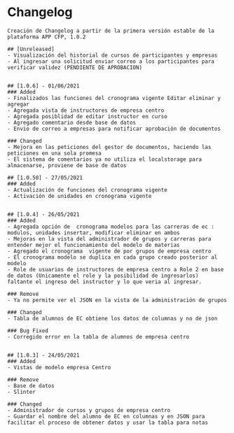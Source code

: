 # Changelog 
    Creación de Changelog a partir de la primera versión estable de la plataforma APP CFP, 1.0.2

    ## [Unreleased]
    - Visualización del historial de cursos de participantes y empresas
    - Al ingresar una solicitud enviar correo a los participantes para verificar validez (PENDIENTE DE APROBACION)


    ## [1.0.6] - 01/06/2021
    ### Added
    - Finalizados las funciones del cronograma vigente Editar eliminar y agregar
    - Agregada vista de instructores de empresa centro
    - Agregada posiblidad de editar instructor en curso 
    - Agregado comentario desde base de datos
    - Envio de correo a empresas para notificar aprobación de documentos

    ### Changed
    - Mejora en las peticiones del gestor de documentos, haciendo las peticiones en una sola promesa
    - El sistema de comentarios ya no utiliza el localstorage para almacenarse, proviene de base de datos

    ## [1.0.50] - 27/05/2021
    ### Added
    - Actualización de funciones del cronograma vigente
    - Activación de unidades en cronograma vigente


    ## [1.0.4] - 26/05/2021
    ### Added
    - Agregada opción de  cronograma modelos para las carreras de ec : modulos, unidades insertar, modificar eliminar en ambos
    - Mejoras en la vista del administrador de grupos y carreras para entender mejor el funcionamiento del modelo de materias
    - Agregado el cronograma  vigente de por grupos de empresa centro
    - El cronograma modelo se duplica en cada grupo creado posterior al modelo
    - Role de usuarios de instructores de empresa centro a Role 2 en base de datos (Unicamente el role y la posibilidad de ingresarlos)
    faltante el ingreso del instructor y lo que veria al ingresar.

    ### Remove
    - Ya no permite ver el JSON en la vista de la administración de grupos

    ### Changed
    - Tabla de alumnos de EC obtiene los datos de columnas y no de json

    ### Bug Fixed
    - Corregido error en la tabla de alumnos de empresa centro 


    ## [1.0.3] - 24/05/2021
    ### Added
    - Vistas de modelo empresa Centro
    
    ### Remove
    - Base de datos
    - Slinter 

    ### Changed
    - Administrador de cursos y grupos de empresa centro
    - Guardar el nombre del alumno de EC en columnas y en JSON para facilitar el proceso de obtener datos y usar la tabla para notas 